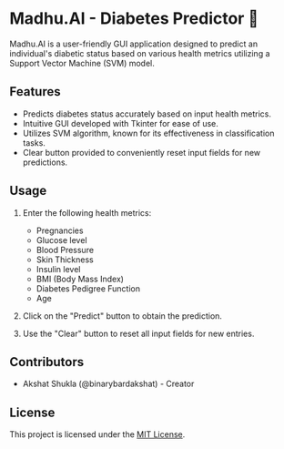 # Madhu.AI - Diabetes Predictor 💉

Madhu.AI is a user-friendly GUI application designed to predict an individual's diabetic status based on various health metrics utilizing a Support Vector Machine (SVM) model.

## Features

- Predicts diabetes status accurately based on input health metrics.
- Intuitive GUI developed with Tkinter for ease of use.
- Utilizes SVM algorithm, known for its effectiveness in classification tasks.
- Clear button provided to conveniently reset input fields for new predictions.

## Usage

1. Enter the following health metrics:
    - Pregnancies
    - Glucose level
    - Blood Pressure
    - Skin Thickness
    - Insulin level
    - BMI (Body Mass Index)
    - Diabetes Pedigree Function
    - Age

2. Click on the "Predict" button to obtain the prediction.

3. Use the "Clear" button to reset all input fields for new entries.

## Contributors

- Akshat Shukla (@binarybardakshat) - Creator

## License

This project is licensed under the [MIT License](https://opensource.org/licenses/MIT).
